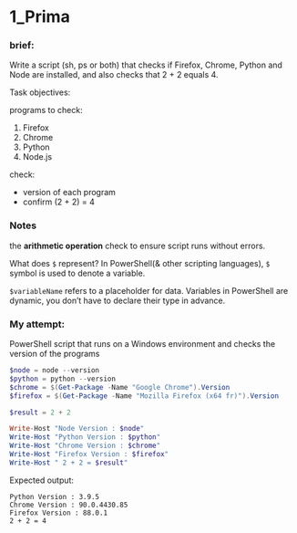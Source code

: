# 1_Prima

### brief:
Write a script (sh, ps or both) that checks if Firefox, Chrome, Python and Node are installed, and also checks that 2 + 2 equals 4.

Task objectives:

programs to check:

1. Firefox
2. Chrome
3. Python
4. Node.js

check:

* version of each program
* confirm (2 + 2) = 4

### Notes
the **arithmetic operation** check to ensure script runs without errors.

What does `$` represent?
In PowerShell(& other scripting languages), `$` symbol is used to denote a variable.

`$variableName` refers to a placeholder for data. Variables in PowerShell are dynamic, you don’t have to declare their type in advance.

### My attempt:

PowerShell script that runs on a Windows environment and checks the version of the programs

```ps1
$node = node --version
$python = python --version
$chrome = $(Get-Package -Name "Google Chrome").Version
$firefox = $(Get-Package -Name "Mozilla Firefox (x64 fr)").Version

$result = 2 + 2

Write-Host "Node Version : $node"
Write-Host "Python Version : $python"
Write-Host "Chrome Version : $chrome"
Write-Host "Firefox Version : $firefox"
Write-Host " 2 + 2 = $result" 
```

Expected output:
```Node Version : v14.17.0
Python Version : 3.9.5
Chrome Version : 90.0.4430.85
Firefox Version : 88.0.1
2 + 2 = 4
```